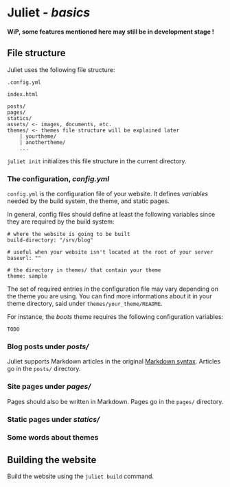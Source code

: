 # Juliet *- basics*

**WiP, some features mentioned here may still be in development stage !**

## File structure

Juliet uses the following file structure:

    .config.yml

    index.html

    posts/
    pages/
    statics/
    assets/ <- images, documents, etc.
    themes/ <- themes file structure will be explained later
        | yourtheme/
        | anothertheme/
        ...

`juliet init` initializes this file structure in the current directory.

### The configuration, *config.yml*

`config.yml` is the configuration file of your website. It defines *variables*
needed by the build system, the theme, and static pages.

In general, config files should define at least the following variables since
they are required by the build system:

    # where the website is going to be built
    build-directory: "/srv/blog"

    # useful when your website isn't located at the root of your server
    baseurl: ""

    # the directory in themes/ that contain your theme
    theme: sample

The set of required entries in the configuration file may vary depending on the
theme you are using. You can find more informations about it in your theme
directory, said under `themes/your_theme/README`.

For instance, the *boots* theme requires the following configuration variables:

    TODO

### Blog posts under *posts/*

Juliet supports Markdown articles in the original [Markdown syntax](https://daringfireball.net/projects/markdown/syntax). Articles go in the
`posts/` directory.

### Site pages under *pages/*

Pages should also be written in Markdown. Pages go in the `pages/` directory.

### Static pages under *statics/*

### Some words about themes

## Building the website

Build the website using the `juliet build` command.
